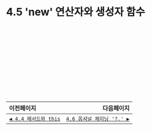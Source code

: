 # 4.5 'new' 연산자와 생성자 함수   

　   
　   
　   
　   
　   
　   
---   
|이전페이지|다음페이지|
|:---|---:|
|[`◀ 4.4 메서드와 this`](../4.3_garbage-collection#43-가비지-컬렉션)|[`4.6 옵셔널 체이닝 '?.' ▶`]()|
